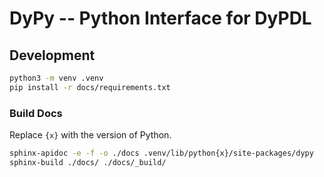 # DyPy -- Python Interface for DyPDL

## Development
```bash
python3 -m venv .venv 
pip install -r docs/requirements.txt
```

### Build Docs
Replace `{x}` with the version of Python.

```bash
sphinx-apidoc -e -f -o ./docs .venv/lib/python{x}/site-packages/dypy
sphinx-build ./docs/ ./docs/_build/
```